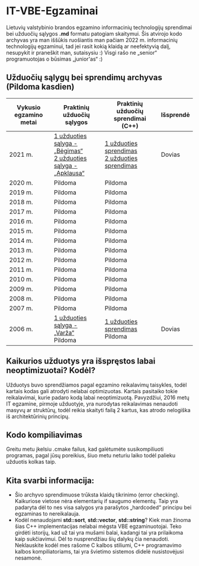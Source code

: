 # IT-VBE-Egzaminai
Lietuvių valstybinio brandos egzamino informacinių technologijų sprendimai bei užduočių sąlygos <b>.md</b> formatu patogiam skaitymui. Šis atvirojo kodo archyvas yra man iššūkis ruošiantis man pačiam 2022 m. informacinių technologijų egzaminui, tad jei rasit kokią klaidą ar neefektyvią dalį, nesupykit ir praneškit man, sutaisysiu :) Visgi rašo ne „senior“ programuotojas o būsimas „junior'as“ :) 

## Užduočių sąlygų bei sprendimų archyvas (Pildoma kasdien)
| Vykusio egzamino metai |                                                                               Praktinių užduočių sąlygos                                                                                                              |                                                                                       Praktinių užduočių sprendimai (C++)                                                                              | Išsprendė      |
|------------------------|-----------------------------------------------------------------------------------------------------------------------------------------------------------------------------------------------------------------------|--------------------------------------------------------------------------------------------------------------------------------------------------------------------------------------------------------|-----------------
| 2021 m.                | [1 užduoties sąlyga - „Bėgimas“](https://github.com/Dovias/IT-VBE-Egzaminai/blob/main/IT-VBE-2021/U1.md)<br>[2 užduoties sąlyga - „Apklausa“](https://github.com/Dovias/IT-VBE-Egzaminai/blob/main/IT-VBE-2021/U2.md) | [1 užduoties sprendimas](https://github.com/Dovias/IT-VBE-Egzaminai/blob/main/IT-VBE-2021/U1.cpp)<br>[2 užduoties sprendimas](https://github.com/Dovias/IT-VBE-Egzaminai/blob/main/IT-VBE-2021/U2.cpp) | Dovias         |
| 2020 m.                | Pildoma                                                                                                                                                                                                               | Pildoma                                                                                                                                                                                                |                |
| 2019 m.                | Pildoma                                                                                                                                                                                                               | Pildoma                                                                                                                                                                                                |                |
| 2018 m.                | Pildoma                                                                                                                                                                                                               | Pildoma                                                                                                                                                                                                |                |
| 2017 m.                | Pildoma                                                                                                                                                                                                               | Pildoma                                                                                                                                                                                                |                |
| 2016 m.                | Pildoma                                                                                                                                                                                                               | Pildoma                                                                                                                                                                                                |                |
| 2015 m.                | Pildoma                                                                                                                                                                                                               | Pildoma                                                                                                                                                                                                |                |
| 2014 m.                | Pildoma                                                                                                                                                                                                               | Pildoma                                                                                                                                                                                                |                |
| 2013 m.                | Pildoma                                                                                                                                                                                                               | Pildoma                                                                                                                                                                                                |                |
| 2012 m.                | Pildoma                                                                                                                                                                                                               | Pildoma                                                                                                                                                                                                |                |
| 2011 m.                | Pildoma                                                                                                                                                                                                               | Pildoma                                                                                                                                                                                                |                |
| 2010 m.                | Pildoma                                                                                                                                                                                                               | Pildoma                                                                                                                                                                                                |                |
| 2009 m.                | Pildoma                                                                                                                                                                                                               | Pildoma                                                                                                                                                                                                |                |
| 2008 m.                | Pildoma                                                                                                                                                                                                               | Pildoma                                                                                                                                                                                                |                |
| 2007 m.                | Pildoma                                                                                                                                                                                                               | Pildoma                                                                                                                                                                                                |                |
| 2006 m.                | [1 užduoties sąlyga - „Varža“](https://github.com/Dovias/IT-VBE-Egzaminai/blob/main/IT-VBE-2006/U1.md)<br>Pildoma                                                                                                     | [1 užduoties sprendimas](https://github.com/Dovias/IT-VBE-Egzaminai/blob/main/IT-VBE-2006/U1.cpp)<br>Pildoma                                                                                           | Dovias         |                                                                                                                                                                                                |                |
## Kaikurios užduotys yra išspręstos labai neoptimizuotai? Kodėl?
Užduotys buvo sprendžiamos pagal egzamino reikalavimų taisykles, todėl kartais kodas gali atrodyti nelabai optimizuotas. Kartais pasitaiko tokie reikalavimai, kurie padaro kodą labai neoptimizuotą. Pavyzdžiui, 2016 metų IT egzamine, pirmoje užduotyje, yra nurodytas reikalavimas nenaudoti masyvų ar struktūrų, todėl reikia skaityti failą 2 kartus, kas atrodo nelogiška iš architektūrinių principų.

## Kodo kompiliavimas
Greitu metu įkelsiu .cmake failus, kad galėtumėte susikompiliuoti programas, pagal jūsų poreikius, šiuo metu neturiu laiko todėl palieku užduotis kolkas taip.

## Kita svarbi informacija:
- Šio archyvo sprendimuose trūksta klaidų tikrinimo (error checking). Kaikuriose vietose nėra elementarių if saugumo elementų. Taip yra padaryta dėl to nes visa salygos yra parašytos „hardcoded“ principu bei egzaminas to nereikalauja.
- Kodėl nenaudojami <b>std::sort</b>, <b>std::vector</b>, <b>std::string</b>? Kiek man žinoma šias C++ implementacijas nelabai mėgsta VBE egzaminuotojai. Teko girdėti istorijų, kad už tai yra mušami balai, kadangi tai yra prilaikoma kaip sukčiavimui. Dėl to nusprendžiau šių dalykų čia nenaudoti. Neklauskite kodėl mes rašome C kalbos stiliumi, C++ programavimo kalbos kompiliatoriams, tai yra švietimo sistemos didelė nusistovėjusi nesamonė.
